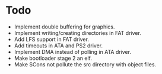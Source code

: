# Todo
- Implement double buffering for graphics.
- Implement writing/creating directories in FAT driver.
- Add LFS support in FAT driver.
- Add timeouts in ATA and PS2 driver.
- Implement DMA instead of polling in ATA driver.
- Make bootloader stage 2 an elf.
- Make SCons not pollute the src directory with object files.
